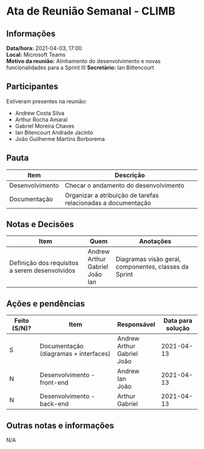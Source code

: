 # Ata de Reunião Semanal - CLIMB

## Informações

**Data/hora:** 2021-04-03, 17:00  
**Local:** Microsoft Teams  
**Motivo da reunião:** Alinhamento do desenvolvimento e novas funcionalidades para a Sprint III
**Secretário:** Ian Bittencourt

## Participantes

Estiveram presentes na reunião:

- Andrew Costa Silva
- Arthur Rocha Amaral
- Gabriel Moreira Chaves
- Ian Bitencourt Andrade Jacinto
- João Guilherme Martins Borborema

## Pauta

| Item            | Descrição                                                     |
| --------------- | ------------------------------------------------------------- |
| Desenvolvimento | Checar o andamento do desenvolvimento                         |
| Documentação    | Organizar a atribuição de tarefas relacionadas a documentação |

## Notas e Decisões

| Item                                           | Quem                                                   | Anotações                                             |
| ---------------------------------------------- | ------------------------------------------------------ | ----------------------------------------------------- |
| Definição dos requisitos a serem desenvolvidos | Andrew <br/> Arthur <br/> Gabriel <br/> João <br/> Ian | Diagramas visão geral, componentes, classes da Sprint |

## Ações e pendências

| Feito (S/N)? | Item                                  | Responsável                                  | Data para solução |
| ------------ | ------------------------------------- | -------------------------------------------- | ----------------- |
| S            | Documentação (diagramas + interfaces) | Andrew <br/> Arthur <br/> Gabriel <br/> João | 2021-04-13        |
| N            | Desenvolvimento - front-end           | Andrew <br/> Ian <br/> João                  | 2021-04-13        |
| N            | Desenvolvimento - back-end            | Arthur <br/> Gabriel                         | 2021-04-13        |

## Outras notas e informações

N/A
